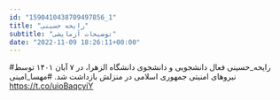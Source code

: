 ```yaml
---
id: "1590410438709497856_1"
title: "رایحه حسینی"
subtitle: "توضیحات آزمایشی"
date: "2022-11-09 18:26:11+00:00"
---
```

#رایحه_حسینی فعال دانشجویی و دانشجوی دانشگاه الزهرا، در ۷ آبان ۱۴۰۱ توسط نیروهای امنیتی جمهوری اسلامی در منزلش بازداشت شد.
#مهسا_امینی https://t.co/uioBaqcyiY
